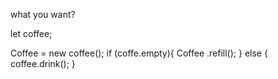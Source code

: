 what you want?

let coffee;

Coffee = new coffee();
if (coffe.empty){
Coffee .refill();
}
else {
coffee.drink();
}
